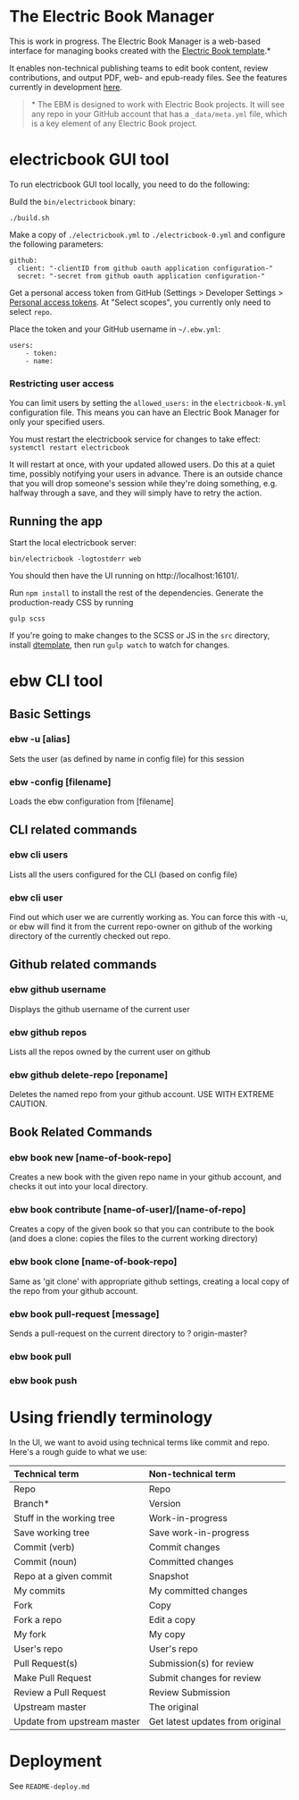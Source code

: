 # The Electric Book Manager

This is work in progress. The Electric Book Manager is a web-based interface for managing books created with the [Electric Book template](http://electricbookworks.github.io/electric-book/).\*

It enables non-technical publishing teams to edit book content, review contributions, and output PDF, web- and epub-ready files. See the features currently in development [here](https://github.com/electricbookworks/electric-book-gui/projects/1).

> \* The EBM is designed to work with Electric Book projects. It will see any repo in your GitHub account that has a `_data/meta.yml` file, which is a key element of any Electric Book project.

# electricbook GUI tool

To run electricbook GUI tool locally, you need to do the following:

Build the `bin/electricbook` binary:

    ./build.sh

Make a copy of `./electricbook.yml` to `./electricbook-0.yml` and configure the following parameters:

    github:
      client: "-clientID from github oauth application configuration-"
      secret: "-secret from github oauth application configuration-"

Get a personal access token from GitHub (Settings > Developer Settings > [Personal access tokens](https://github.com/settings/tokens). At "Select scopes", you currently only need to select `repo`.

Place the token and your GitHub username in `~/.ebw.yml`:

    users:
        - token:
        - name:

### Restricting user access

You can limit users by setting the `allowed_users:` in the `electricbook-N.yml` configuration file. This means you can have an Electric Book Manager for only your specified users.

You must restart the electricbook service for changes to take effect: `systemctl restart electricbook`

It will restart at once, with your updated allowed users. Do this at a quiet time, possibly notifying your users in advance. There is an outside chance that you will drop someone's session while they're doing something, e.g. halfway through a save, and they will simply have to retry the action.

## Running the app

Start the local electricbook server:

    bin/electricbook -logtostderr web

You should then have the UI running on http://localhost:16101/.

Run `npm install` to install the rest of the dependencies. Generate the production-ready CSS by running

    gulp scss

If you're going to make changes to the SCSS or JS in the `src` directory, install [dtemplate](https://github.com/craigmj/dtemplate), then run `gulp watch` to watch for changes.

# ebw CLI tool

## Basic Settings

### ebw -u [alias]
Sets the user (as defined by name in config file) for this session

### ebw -config [filename]
Loads the ebw configuration from [filename]

## CLI related commands
### ebw cli users
Lists all the users configured for the CLI (based on config file)

### ebw cli user
Find out which user we are currently working as. You can force this with -u,
or ebw will find it from the current repo-owner on github of the
working directory of the currently checked out repo.

## Github related commands

### ebw github username
Displays the github username of the current user

### ebw github repos
Lists all the repos owned by the current user on github

### ebw github delete-repo [reponame]
Deletes the named repo from your github account. USE WITH EXTREME CAUTION.

## Book Related Commands

### ebw book new [name-of-book-repo]
Creates a new book with the given repo name in your github account, and checks it out into your local directory.

### ebw book contribute [name-of-user]/[name-of-repo]
Creates a copy of the given book so that you can contribute to the book (and does a clone: copies the files to the current working directory)

### ebw book clone [name-of-book-repo]
Same as 'git clone' with appropriate github settings, creating a local copy of the repo from your github account.

### ebw book pull-request [message]
Sends a pull-request on the current directory to ? origin-master?

### ebw book pull

### ebw book push

# Using friendly terminology

In the UI, we want to avoid using technical terms like commit and repo. Here's a rough guide to what we use:

| Technical term              | Non-technical term               |
|:----------------------------|:---------------------------------|
| Repo                        | Repo                             |
| Branch*                     | Version                          |
| Stuff in the working tree   | Work-in-progress                 |
| Save working tree           | Save work-in-progress            |
| Commit (verb)               | Commit changes                   |
| Commit (noun)               | Committed changes                |
| Repo at a given commit      | Snapshot                         |
| My commits                  | My committed changes             |
| Fork                        | Copy                             |
| Fork a repo                 | Edit a copy                      |
| My fork                     | My copy                          |
| User's repo                 | User's repo                      |
| Pull Request(s)             | Submission(s) for review         |
| Make Pull Request           | Submit changes for review        |
| Review a Pull Request       | Review Submission                |
| Upstream master             | The original                     |
| Update from upstream master | Get latest updates from original |

# Deployment

See `README-deploy.md`
